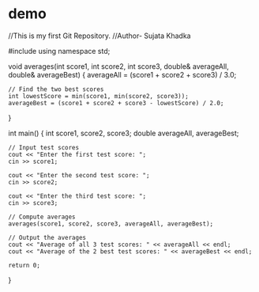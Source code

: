 # demo
//This is my first Git Repository.
//Author- Sujata Khadka

#include <iostream>
using namespace std;

void averages(int score1, int score2, int score3, double& averageAll, double& averageBest) {
    averageAll = (score1 + score2 + score3) / 3.0;

    // Find the two best scores
    int lowestScore = min(score1, min(score2, score3));
    averageBest = (score1 + score2 + score3 - lowestScore) / 2.0;
}

int main() {
    int score1, score2, score3;
    double averageAll, averageBest;

    // Input test scores
    cout << "Enter the first test score: ";
    cin >> score1;

    cout << "Enter the second test score: ";
    cin >> score2;

    cout << "Enter the third test score: ";
    cin >> score3;

    // Compute averages
    averages(score1, score2, score3, averageAll, averageBest);

    // Output the averages
    cout << "Average of all 3 test scores: " << averageAll << endl;
    cout << "Average of the 2 best test scores: " << averageBest << endl;

    return 0;
}
